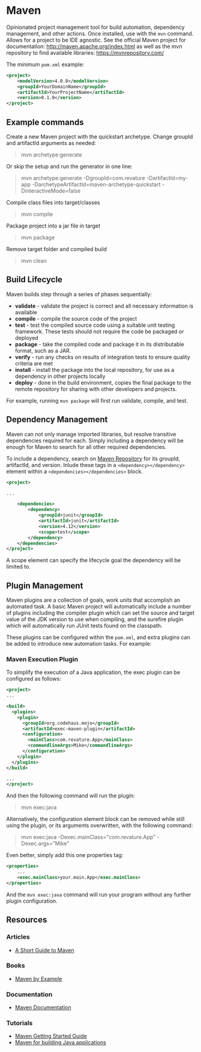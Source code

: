 # Maven 
Opinionated project management tool for build automation, dependency management, and other actions. Once installed, use with the `mvn` command. Allows for a project to be IDE agnostic. See the official Maven project for documentation: http://maven.apache.org/index.html as well as the mvn repository to find available libraries: https://mvnrepository.com/

The minimum `pom.xml` example:
```xml
<project>
	<modelVersion>4.0.0</modelVersion>
	<groupId>YourDomainName</groupId>
	<artifactId>YourProjectName</artifactId>
	<version>0.1.0</version>
</project>
```

## Example commands
Create a new Maven project with the quickstart archetype. Change groupId and artifactId arguments as needed:
>mvn archetype:generate

Or skip the setup and run the generator in one line:
>mvn archetype:generate -DgroupId=com.revature -DartifactId=my-app -DarchetypeArtifactId=maven-archetype-quickstart -DinteractiveMode=false

Compile class files into target/classes
>mvn compile

Package project into a jar file in target
>mvn package

Remove target folder and compiled build
>mvn clean

## Build Lifecycle
Maven builds step through a series of phases sequentially:
- **validate** - validate the project is correct and all necessary information is available
- **compile** - compile the source code of the project
- **test** - test the compiled source code using a suitable unit testing framework. These tests should not require the code be packaged or deployed
- **package** - take the compiled code and package it in its distributable format, such as a JAR.
- **verify** - run any checks on results of integration tests to ensure quality criteria are met
- **install** - install the package into the local repository, for use as a dependency in other projects locally
- **deploy** - done in the build environment, copies the final package to the remote repository for sharing with other developers and projects.

For example, running `mvn package` will first run validate, compile, and test.

## Dependency Management
Maven can not only manage imported libraries, but resolve transitive dependencies required for each. Simply including a dependency will be enough for Maven to search for all other required dependencies.

To include a dependency, search on [Maven Repository](https://mvnrepository.com/) for its groupId, artifactId, and version. Inlude these tags in a `<dependency></dependency>` element within a `<dependencies></dependencies>` block.

```xml
<project>

...

	<dependencies>
		<dependency>
			<groupId>junit</groupId>
			<artifactId>junit</artifactId>
			<version>4.12</version>
			<scope>test</scope>
		</dependency>
	</dependencies>
</project>
```

A scope element can specify the lifecycle goal the dependency will be limited to.

## Plugin Management
Maven plugins are a collection of goals, work units that accomplish an automated task. A basic Maven project will automatically include a number of plugins including the compiler plugin which can set the source and target value of the JDK version to use when compiling, and the surefire plugin which will automatically run JUnit tests found on the classpath.

These plugins can be configured within the `pom.xml`, and extra plugins can be added to introduce new automation tasks. For example:

### Maven Execution Plugin
To simplify the execution of a Java application, the exec plugin can be configured as follows:
```xml
<project>
...

<build>
  <plugins>
    <plugin>
      <groupId>org.codehaus.mojo</groupId>
      <artifactId>exec-maven-plugin</artifactId>
      <configuration>
        <mainClass>com.revature.App</mainClass>
        <commandlineArgs>Mike</commandlineArgs>
      </configuration>
    </plugin>
  </plugins>
</build>

...
</project>
```
And then the following command will run the plugin:
>mvn exec:java

Alternatively, the configuration element block can be removed while still using the plugin, or its arguments overwritten, with the following command:
>mvn exec:java -Dexec.mainClass="com.revature.App" -Dexec.args="Mike"

Even better, simply add this one properties tag:
```xml
<properties>
	...
	<exec.mainClass>your.main.App</exec.mainClass>
</properties>
```

And the `mvn exec:java` command will run your program without any further plugin configuration.

## Resources
### Articles
- [A Short Guide to Maven](https://www.marcobehler.com/guides/mvn-clean-install-a-short-guide-to-maven)

### Books
- [Maven by Example](https://books.sonatype.com/mvnex-book/reference/index.html)

### Documentation
- [Maven Documentation](https://maven.apache.org/guides/index.html)

### Tutorials
- [Maven Getting Started Guide](https://maven.apache.org/guides/getting-started/index.html)
- [Maven for building Java applications](https://www.vogella.com/tutorials/ApacheMaven/article.html)
